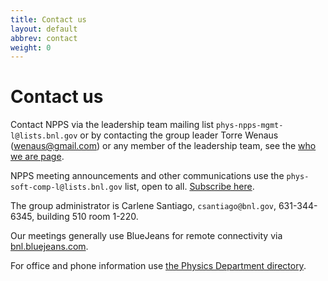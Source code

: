 ```yaml
---
title: Contact us
layout: default
abbrev: contact
weight: 0
---
```


# Contact us

Contact NPPS via the leadership team mailing list `phys-npps-mgmt-l@lists.bnl.gov` or by contacting the group leader Torre Wenaus (wenaus@gmail.com) or any member of the leadership team, see the [who we are page](/about/who.html).

NPPS meeting announcements and other communications use the `phys-soft-comp-l@lists.bnl.gov` list, open to all. [Subscribe here](https://lists.bnl.gov/mailman/listinfo/phys-soft-comp-l).

The group administrator is Carlene Santiago, `csantiago@bnl.gov`, 631-344-6345, building 510 room 1-220.

Our meetings generally use BlueJeans for remote connectivity via [bnl.bluejeans.com](https://bnl.bluejeans.com).

For office and phone information use [the Physics Department directory](https://www.phy.bnl.gov/DepartmentDirectory/searchDirectory.php).

